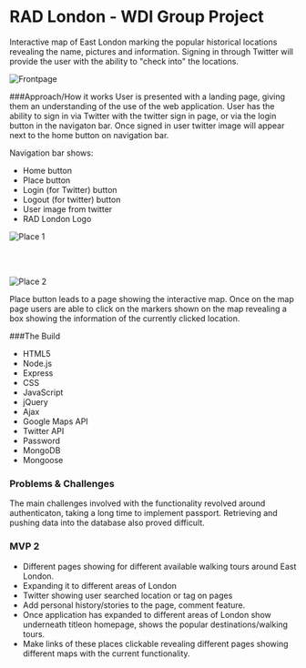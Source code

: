 # RAD London - WDI Group Project

Interactive map of East London marking the popular historical locations revealing the name, pictures and information. Signing in through Twitter will provide the user with the ability to "check into" the locations. 

![Frontpage](https://cloud.githubusercontent.com/assets/13486932/10378251/ca572906-6dff-11e5-9213-66902c9db244.png "Front Page")


###Approach/How it works
User is presented with a landing page, giving them an understanding of the use of the web application. User has the ability to sign in via Twitter with the twitter sign in page, or via the login button in the navigaton bar. Once signed in user twitter image will appear next to the home button on navigation bar. 

Navigation bar shows:

* Home button 
* Place button 
* Login (for Twitter) button
* Logout (for twitter) button
* User image from twitter
* RAD London Logo

![Place 1](https://cloud.githubusercontent.com/assets/13486932/10378628/d3fb31f8-6e01-11e5-9a2c-8ec1974cf124.png "Freedom Press: Place example")

<br>
<br>

![Place 2](https://cloud.githubusercontent.com/assets/13486932/10378716/52161940-6e02-11e5-9e6c-bf7cfc92e70f.png "Battle of Cable Street: Place example")

Place button leads to a page showing the interactive map.
Once on the map page users are able to click on the markers shown on the map revealing a box showing the information of the currently clicked location. 

###The Build

* HTML5
* Node.js
* Express
* CSS
* JavaScript
* jQuery
* Ajax
* Google Maps API
* Twitter API
* Password 
* MongoDB
* Mongoose

### Problems & Challenges 

The main challenges involved with the functionality revolved around authenticaton, taking a long time to implement passport.
Retrieving and pushing data into the database also proved difficult. 

### MVP 2
* Different pages showing for different available walking tours around East London.
* Expanding it to different areas of London
* Twitter showing user searched location or tag on pages
* Add personal history/stories to the page, comment feature. 
* Once application has expanded to different areas of London show underneath titleon homepage, shows the popular destinations/walking tours.
* Make links of these places clickable revealing different pages showing different maps with the current functionality.
